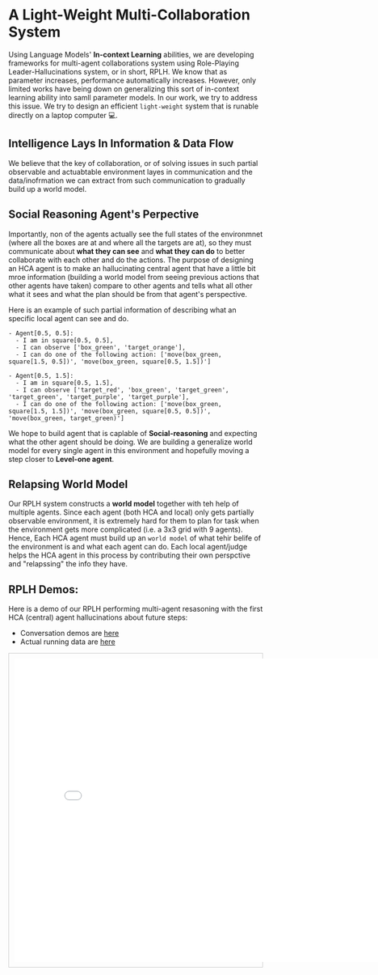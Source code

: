 # A Light-Weight Multi-Collaboration System
Using Language Models' **In-context Learning** abilities, we are developing frameworks for multi-agent collaborations system using Role-Playing Leader-Hallucinations system, or in short, RPLH. We know that as parameter increases, performance automatically increases. However, only limited works have being down on generalizing this sort of in-context learning ability into samll parameter models. In our work, we try to address this issue. We try to design an efficient `light-weight` system that is runable directly on a laptop computer 💻.

## Intelligence Lays In Information & Data Flow
We believe that the key of collaboration, or of solving issues in such partial observable and actuabtable environment layes in communication and the data/inofrmation we can extract from such communication to gradually build up a world model.


## Social Reasoning Agent's Perpective
Importantly, non of the agents actually see the full states of the environmnet (where all the boxes are at and where all the targets are at), so they must communicate about **what they can see** and **what they can do** to better collaborate with each other and do the actions. The purpose of designing an HCA agent is to make an hallucinating central agent that have a little bit mroe information (building a world model from seeing previous actions that other agents have taken) compare to other agents and tells what all other what it sees and what the plan should be from that agent's perspective.

Here is an example of such partial information of describing what an specific local agent can see and do.

```
- Agent[0.5, 0.5]:
  - I am in square[0.5, 0.5],
  - I can observe ['box_green', 'target_orange'],
  - I can do one of the following action: ['move(box_green, square[1.5, 0.5])', 'move(box_green, square[0.5, 1.5])']

- Agent[0.5, 1.5]:
  - I am in square[0.5, 1.5],
  - I can observe ['target_red', 'box_green', 'target_green', 'target_green', 'target_purple', 'target_purple'],
  - I can do one of the following action: ['move(box_green, square[1.5, 1.5])', 'move(box_green, square[0.5, 0.5])', 'move(box_green, target_green)']
```

We hope to build agent that is caplable of **Social-reasoning** and expecting what the other agent should be doing. We are building a generalize world model for every single agent in this environment and hopefully moving a step closer to **Level-one agent**.

## Relapsing World Model
Our RPLH system constructs a **world model** together with teh help of multiple agents. Since each agent (both HCA and local) only gets partially observable environment, it is extremely hard for them to plan for task when the environment gets more complicated (i.e. a 3x3 grid with 9 agents). Hence, Each HCA agent must build up an `world model` of what tehir belife of the environment is and what each agent can do. Each local agent/judge helps the HCA agent in this process by contributing their own perspctive and "relapssing" the info they have.

## RPLH Demos:
Here is a demo of our RPLH performing multi-agent resasoning with the first HCA (central) agent hallucinations about future steps:

- Conversation demos are [here](https://github.com/KevinBian107/RPLH/tree/master/demos/conversations)
- Actual running data are [here](https://github.com/KevinBian107/RPLH/tree/master/demos/converging_samples)

<div style="border: 1px solid #ccc; padding: 10px;">
    <iframe src="assets/rendering.html" width="800" height="600" style="border:none;"></iframe>
</div>

